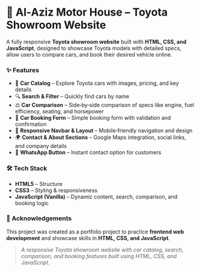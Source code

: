 # 🚗 Al-Aziz Motor House – Toyota Showroom Website

A fully responsive **Toyota showroom website** built with **HTML, CSS, and JavaScript**, designed to showcase Toyota models with detailed specs, allow users to compare cars, and book their desired vehicle online.

### ✨ Features

* 📌 **Car Catalog** – Explore Toyota cars with images, pricing, and key details
* 🔍 **Search & Filter** – Quickly find cars by name
* ⚖️ **Car Comparison** – Side‑by‑side comparison of specs like engine, fuel efficiency, seating, and horsepower
* 📝 **Car Booking Form** – Simple booking form with validation and confirmation
* 📱 **Responsive Navbar & Layout** – Mobile‑friendly navigation and design
* 🌍 **Contact & About Sections** – Google Maps integration, social links, and company details
* 💬 **WhatsApp Button** – Instant contact option for customers

### 🛠️ Tech Stack

* **HTML5** – Structure
* **CSS3** – Styling & responsiveness
* **JavaScript (Vanilla)** – Dynamic content, search, comparison, and booking logic

### 🙌 Acknowledgements

This project was created as a portfolio project to practice **frontend web development** and showcase skills in **HTML, CSS, and JavaScript**.

> *A responsive Toyota showroom website with car catalog, search, comparison, and booking features built using HTML, CSS, and JavaScript.*
